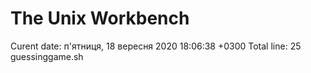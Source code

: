 # The Unix Workbench
Curent date: 
п'ятниця, 18 вересня 2020 18:06:38 +0300
Total line: 
25 guessinggame.sh
